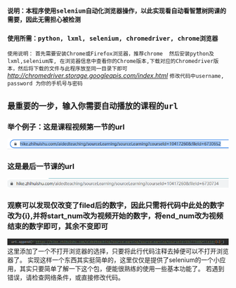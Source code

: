 ### `说明：本程序使用selenium自动化浏览器操作，以此实现看自动看智慧树网课的需要，因此无需担心被检测`
### `使用所需：python, lxml, selenium, chromedriver, chrome浏览器`
`使用说明：` `首先需要安装Chrome或Firefox浏览器，推荐chrome 
然后安装python及lxml,selenium库, 在浏览器信息中查看你的Chrome版本,下载对应的Chromedriver版本，然后将下载的文件与此程序放至同一目录下即可`
_http://chromedriver.storage.googleapis.com/index.html_
`修改代码中username, password 为你的手机号与密码`
## **`最重要的一步，输入你需要自动播放的课程的url`**
### 举个例子：这是课程视频第一节的url
![img.png](img.png)
### 这是最后一节课的url
![img_1.png](img_1.png)
### 观察可以发现仅改变了filed后的数字，因此只需将代码中此处的数字改为{i},并将start_num改为视频开始的数字，将end_num改为视频结束的数字即可，其余不变即可
![img_2.png](img_2.png)
这里添加了一个不打开浏览器的选择，只要将此行代码注释去掉便可以不打开浏览器了。
实现这样一个东西其实挺简单的，这里仅仅是提供了selenium的一个小应用，其实只要简单了解一下这个包，便能很熟练的使用一些基本功能了。
若遇到错误，请检查网络条件，或直接修改代码。
